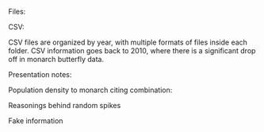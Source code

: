 Files:

CSV:

CSV files are organized by year, with multiple formats of files inside each folder. CSV information goes back to 
2010, where there is a significant drop off in monarch butterfly data. 


Presentation notes:

Population density to monarch citing combination:

Reasonings behind random spikes

Fake information


